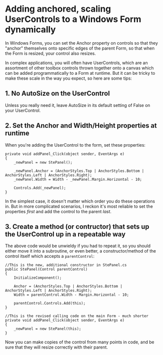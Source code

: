 # Adding anchored, scaling UserControls to a Windows Form dynamically

In Windows Forms, you can set the Anchor property on controls so that they "anchor" themselves onto specific edges of the parent Form, so that when the Form is resized, your control also resizes.

In complex applications, you will often have UserControls, which are an assortment of other toolbox controls thrown together onto a canvas which can be added programmatically to a Form at runtime. But it can be tricky to make these scale in the way you expect, so here are some tips:

## 1. No AutoSize on the UserControl

Unless you really need it, leave AutoSize in its default setting of False on your UserControl.

## 2. Set the Anchor and Width/Height properties at runtime

When you're adding the UserControl to the form, set these properties:

	private void addPanel_Click(object sender, EventArgs e)
	{
		_newPanel = new StePanel();
		
		_newPanel.Anchor = (AnchorStyles.Top | AnchorStyles.Bottom | AnchorStyles.Left | AnchorStyles.Right);
		_newPanel.Width = Width - _newPanel.Margin.Horizontal - 10;

		Controls.Add(_newPanel);
	}
	
In the simplest case, it doesn't matter which order you do these operations in. But in more complicated scenarios, I reckon it's most reliable to set the properties *first* and add the control to the parent *last*.

## 3. Create a method (or contructor) that sets up the UserControl up in a repeatable way

The above code would be unwieldy if you had to repeat it, so you should either move it into a subroutine, or even better, a constructor/method of the control itself which accepts a `parentControl`:

	//This is the new, additional constructor in StePanel.cs
	public StePanel(Control parentControl)
	{
		InitializeComponent();
		
		Anchor = (AnchorStyles.Top | AnchorStyles.Bottom | AnchorStyles.Left | AnchorStyles.Right);
		Width = parentControl.Width - Margin.Horizontal - 10;

		parentControl.Controls.Add(this);
	}
	
	//This is the revised calling code on the main Form - much shorter
	private void addPanel_Click(object sender, EventArgs e)
	{
		_newPanel = new StePanel(this);
	}
	
Now you can make copies of the control from many points in code, and be sure that they will resize correctly with their parent.